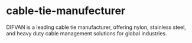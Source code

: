 # cable-tie-manufecturer
DIFVAN is a leading cable tie manufacturer, offering nylon, stainless steel, and heavy duty cable management solutions for global industries.

